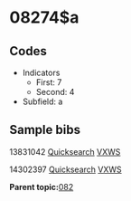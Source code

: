# 08274$a

## Codes

-   Indicators
    -   First: 7
    -   Second: 4
-   Subfield: a

## Sample bibs

13831042 [Quicksearch](https://search.library.yale.edu/catalog/13831042) [VXWS](http://prodorbis.library.yale.edu:7014/vxws/GetHoldingsService?bibId=13831042)

14302397 [Quicksearch](https://search.library.yale.edu/catalog/14302397) [VXWS](http://prodorbis.library.yale.edu:7014/vxws/GetHoldingsService?bibId=14302397)

**Parent topic:**[082](../../tags/082/082.md)


